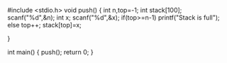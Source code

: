 #include <stdio.h>
void push()
{
    int n,top=-1;
    int stack[100];
    scanf("%d",&n);
    int x;
    scanf("%d",&x);
    if(top>=n-1)
    printf("Stack is full");
    else
    top++;
    stack[top]=x;
    
}

int main()
{
    push();
    return 0;
}
